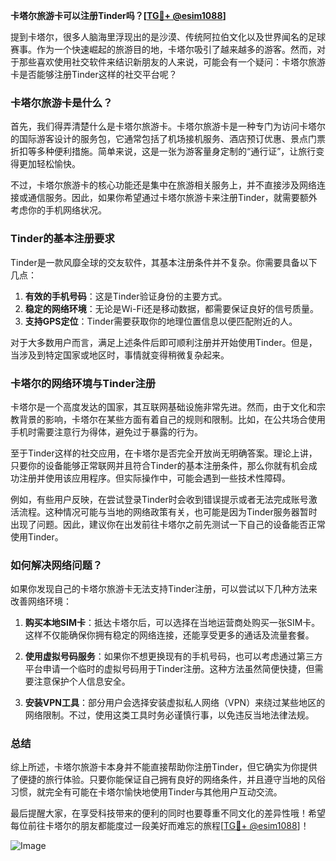 **卡塔尔旅游卡可以注册Tinder吗？[[TG💪+ @esim1088](https://t.me/s/esim1088)]**

提到卡塔尔，很多人脑海里浮现出的是沙漠、传统阿拉伯文化以及世界闻名的足球赛事。作为一个快速崛起的旅游目的地，卡塔尔吸引了越来越多的游客。然而，对于那些喜欢使用社交软件来结识新朋友的人来说，可能会有一个疑问：卡塔尔旅游卡是否能够注册Tinder这样的社交平台呢？

### 卡塔尔旅游卡是什么？

首先，我们得弄清楚什么是卡塔尔旅游卡。卡塔尔旅游卡是一种专门为访问卡塔尔的国际游客设计的服务包，它通常包括了机场接机服务、酒店预订优惠、景点门票折扣等多种便利措施。简单来说，这是一张为游客量身定制的“通行证”，让旅行变得更加轻松愉快。

不过，卡塔尔旅游卡的核心功能还是集中在旅游相关服务上，并不直接涉及网络连接或通信服务。因此，如果你希望通过卡塔尔旅游卡来注册Tinder，就需要额外考虑你的手机网络状况。

### Tinder的基本注册要求

Tinder是一款风靡全球的交友软件，其基本注册条件并不复杂。你需要具备以下几点：

1. **有效的手机号码**：这是Tinder验证身份的主要方式。
2. **稳定的网络环境**：无论是Wi-Fi还是移动数据，都需要保证良好的信号质量。
3. **支持GPS定位**：Tinder需要获取你的地理位置信息以便匹配附近的人。

对于大多数用户而言，满足上述条件后即可顺利注册并开始使用Tinder。但是，当涉及到特定国家或地区时，事情就变得稍微复杂起来。

### 卡塔尔的网络环境与Tinder注册

卡塔尔是一个高度发达的国家，其互联网基础设施非常先进。然而，由于文化和宗教背景的影响，卡塔尔在某些方面有着自己的规则和限制。比如，在公共场合使用手机时需要注意行为得体，避免过于暴露的行为。

至于Tinder这样的社交应用，在卡塔尔是否完全开放尚无明确答案。理论上讲，只要你的设备能够正常联网并且符合Tinder的基本注册条件，那么你就有机会成功注册并使用该应用程序。但实际操作中，可能会遇到一些技术性障碍。

例如，有些用户反映，在尝试登录Tinder时会收到错误提示或者无法完成账号激活流程。这种情况可能与当地的网络政策有关，也可能是因为Tinder服务器暂时出现了问题。因此，建议你在出发前往卡塔尔之前先测试一下自己的设备能否正常使用Tinder。

### 如何解决网络问题？

如果你发现自己的卡塔尔旅游卡无法支持Tinder注册，可以尝试以下几种方法来改善网络环境：

1. **购买本地SIM卡**：抵达卡塔尔后，可以选择在当地运营商处购买一张SIM卡。这样不仅能确保你拥有稳定的网络连接，还能享受更多的通话及流量套餐。
   
2. **使用虚拟号码服务**：如果你不想更换现有的手机号码，也可以考虑通过第三方平台申请一个临时的虚拟号码用于Tinder注册。这种方法虽然简便快捷，但需要注意保护个人信息安全。

3. **安装VPN工具**：部分用户会选择安装虚拟私人网络（VPN）来绕过某些地区的网络限制。不过，使用这类工具时务必谨慎行事，以免违反当地法律法规。

### 总结

综上所述，卡塔尔旅游卡本身并不能直接帮助你注册Tinder，但它确实为你提供了便捷的旅行体验。只要你能保证自己拥有良好的网络条件，并且遵守当地的风俗习惯，就完全有可能在卡塔尔愉快地使用Tinder与其他用户互动交流。

最后提醒大家，在享受科技带来的便利的同时也要尊重不同文化的差异性哦！希望每位前往卡塔尔的朋友都能度过一段美好而难忘的旅程[[TG💪+ @esim1088](https://t.me/s/esim1088)]！

![Image](https://i.postimg.cc/4NQfJmqS/Snipaste-2025-05-13-00-14-12.png)